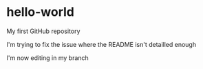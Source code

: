 hello-world
===========

My first GitHub repository

I'm trying to fix the issue where the README isn't detailled enough

I'm now editing in my branch
